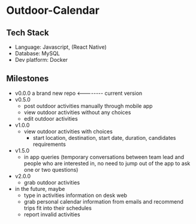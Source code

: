 # Outdoor-Calendar
## Tech Stack
- Language: Javascript, (React Native)
- Database: MySQL
- Dev platform: Docker

## Milestones
- v0.0.0 a brand new repo <-------- current version
- v0.5.0
  - post outdoor activities manually through mobile app
  - view outdoor activities without any choices
  - edit outdoor activities
- v1.0.0
  - view outdoor activities with choices
    - start location, destination, start date, duration, candidates requirements
- v1.5.0
  - in app queries (temporary conversations between team lead and people who are interested in, no need to jump out of the app to ask one or two questions)
- v2.0.0
  - grab outdoor activities
- in the future, maybe
  - type in activities information on desk web
  - grab personal calendar information from emails and recommend trips fit into their schedules
  - report invalid activities
